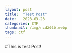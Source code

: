 ```yaml
---
layout: post
title:  "Test Post"
date:   2023-03-23
categories: CTF
thumbnail: /img/ncd2020.webp
tags: ctf
---
```



#This is test Post!
